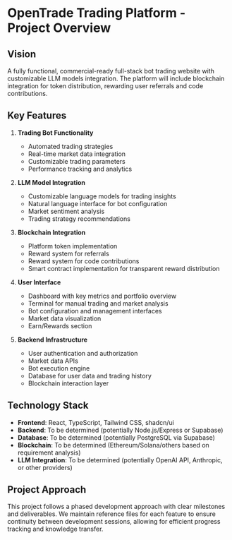 
# OpenTrade Trading Platform - Project Overview

## Vision
A fully functional, commercial-ready full-stack bot trading website with customizable LLM models integration. The platform will include blockchain integration for token distribution, rewarding user referrals and code contributions.

## Key Features

1. **Trading Bot Functionality**
   - Automated trading strategies
   - Real-time market data integration
   - Customizable trading parameters
   - Performance tracking and analytics

2. **LLM Model Integration**
   - Customizable language models for trading insights
   - Natural language interface for bot configuration
   - Market sentiment analysis
   - Trading strategy recommendations

3. **Blockchain Integration**
   - Platform token implementation
   - Reward system for referrals
   - Reward system for code contributions
   - Smart contract implementation for transparent reward distribution

4. **User Interface**
   - Dashboard with key metrics and portfolio overview
   - Terminal for manual trading and market analysis
   - Bot configuration and management interfaces
   - Market data visualization
   - Earn/Rewards section

5. **Backend Infrastructure**
   - User authentication and authorization
   - Market data APIs
   - Bot execution engine
   - Database for user data and trading history
   - Blockchain interaction layer

## Technology Stack

- **Frontend**: React, TypeScript, Tailwind CSS, shadcn/ui
- **Backend**: To be determined (potentially Node.js/Express or Supabase)
- **Database**: To be determined (potentially PostgreSQL via Supabase)
- **Blockchain**: To be determined (Ethereum/Solana/others based on requirement analysis)
- **LLM Integration**: To be determined (potentially OpenAI API, Anthropic, or other providers)

## Project Approach
This project follows a phased development approach with clear milestones and deliverables. We maintain reference files for each feature to ensure continuity between development sessions, allowing for efficient progress tracking and knowledge transfer.
